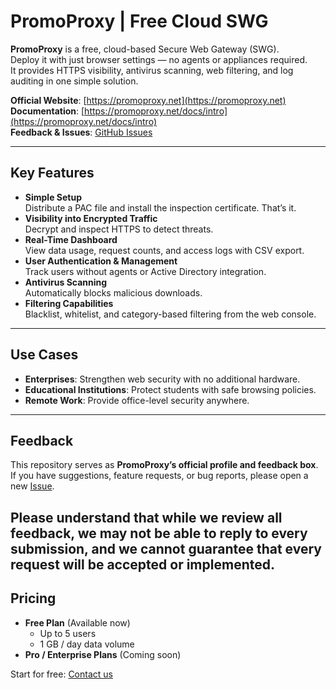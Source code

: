 # PromoProxy | Free Cloud SWG

**PromoProxy** is a free, cloud-based Secure Web Gateway (SWG).  
Deploy it with just browser settings — no agents or appliances required.  
It provides HTTPS visibility, antivirus scanning, web filtering, and log auditing in one simple solution.

**Official Website**: [https://promoproxy.net](https://promoproxy.net)  
**Documentation**: [https://promoproxy.net/docs/intro](https://promoproxy.net/docs/intro)  
**Feedback & Issues**: [GitHub Issues](https://github.com/promoproxy/promoproxy/issues)

---

## Key Features
- **Simple Setup**  
  Distribute a PAC file and install the inspection certificate. That’s it.  
- **Visibility into Encrypted Traffic**  
  Decrypt and inspect HTTPS to detect threats.  
- **Real-Time Dashboard**  
  View data usage, request counts, and access logs with CSV export.  
- **User Authentication & Management**  
  Track users without agents or Active Directory integration.  
- **Antivirus Scanning**  
  Automatically blocks malicious downloads.  
- **Filtering Capabilities**  
  Blacklist, whitelist, and category-based filtering from the web console.

---

## Use Cases
- **Enterprises**: Strengthen web security with no additional hardware.  
- **Educational Institutions**: Protect students with safe browsing policies.  
- **Remote Work**: Provide office-level security anywhere.

---

## Feedback
This repository serves as **PromoProxy’s official profile and feedback box**.  
If you have suggestions, feature requests, or bug reports, please open a new [Issue](https://github.com/promoproxy/promoproxy/issues).

Please understand that while we review all feedback, we may not be able to reply to every submission, and we cannot guarantee that every request will be accepted or implemented.
---

## Pricing
- **Free Plan** (Available now)  
  - Up to 5 users  
  - 1 GB / day data volume  
- **Pro / Enterprise Plans** (Coming soon)  

Start for free: [Contact us](https://promoproxy.net/contact)
